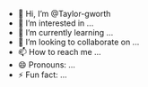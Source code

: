- 👋 Hi, I’m @Taylor-gworth
- 👀 I’m interested in ...
- 🌱 I’m currently learning ...
- 💞️ I’m looking to collaborate on ...
- 📫 How to reach me ...
- 😄 Pronouns: ...
- ⚡ Fun fact: ...

<!---
Taylor-gworth/Taylor-gworth is a ✨ special ✨ repository because its `README.md` (this file) appears on your GitHub profile.
You can click the Preview link to take a look at your changes.
--->
